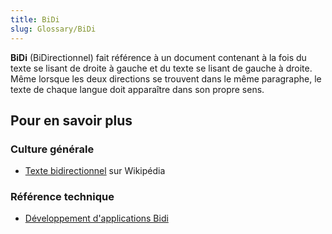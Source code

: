 ```yaml
---
title: BiDi
slug: Glossary/BiDi
---
```


**BiDi** (BiDirectionnel) fait référence à un document contenant à la fois du texte se lisant de droite à gauche et du texte se lisant de gauche à droite. Même lorsque les deux directions se trouvent dans le même paragraphe, le texte de chaque langue doit apparaître dans son propre sens.

## Pour en savoir plus

### Culture générale

- [Texte bidirectionnel](https://fr.wikipedia.org/wiki/Texte_bidirectionnel) sur Wikipédia

### Référence technique

- [Développement d'applications Bidi](/fr/Apps/Build/Localization/Developing_Bidi_Apps)

